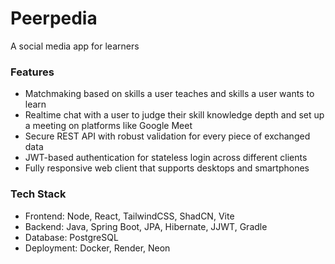 # Peerpedia
A social media app for learners

### Features
- Matchmaking based on skills a user teaches and skills a user wants to learn
- Realtime chat with a user to judge their skill knowledge depth and set up a meeting on platforms like Google Meet
- Secure REST API with robust validation for every piece of exchanged data
- JWT-based authentication for stateless login across different clients
- Fully responsive web client that supports desktops and smartphones

### Tech Stack
- Frontend: Node, React, TailwindCSS, ShadCN, Vite
- Backend: Java, Spring Boot, JPA, Hibernate, JJWT, Gradle
- Database: PostgreSQL
- Deployment: Docker, Render, Neon
